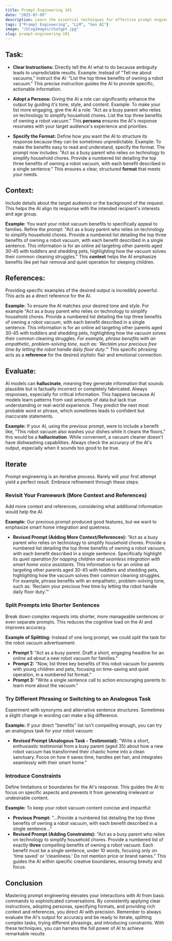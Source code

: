 ```yaml
---
title: Prompt Engineering 101
date: "2025-07-09"
description: Learn the essential techniques for effective prompt engineering to get the best results from AI models.
tags: ["Prompt Engineering", "LLM", "Gen AI"]
image: "/blogImages/chatgpt.jpg"
slug: prompt-engineering-101
---
```


## Task:

- **Clear Instructions:** Directly tell the AI what to do because ambiguity leads to unpredictable results. Example: Instead of "Tell me about vacuums," instruct the AI: "List the top three benefits of owning a robot vacuum." This precise instruction guides the AI to provide specific, actionable information.

- **Adopt a Persona:** Giving the AI a role can significantly enhance the output by guiding it's tone, style, and content.
  Example: To make your list more engaging, give the AI a role: "Act as a busy parent who relies on technology to simplify household chores. List the top three benefits of owning a robot vacuum." This **persona** ensures the AI's response resonates with your target audience's experience and priorities.

- **Specify the Format:** Define how you want the AI to structure its response because they can be sometimes unpredictable. Example: To make the benefits easy to read and understand, specify the format. The prompt now includes: "Act as a busy parent who relies on technology to simplify household chores. Provide a numbered list detailing the top three benefits of owning a robot vacuum, with each benefit described in a single sentence." This ensures a clear, structured **format** that meets your needs.

## Context:

Include details about the target audience or the background of the request. This helps the AI align its response with the intended recipient's interests and age group.

**Example:** You want your robot vacuum benefits to specifically appeal to families. Refine the prompt: "Act as a busy parent who relies on technology to simplify household chores. Provide a numbered list detailing the top three benefits of owning a robot vacuum, with each benefit described in a single sentence. This information is for an online ad targeting other parents aged 30-45 with toddlers and shedding pets, highlighting how the vacuum solves their common cleaning struggles." This **context** helps the AI emphasize benefits like pet hair removal and quiet operation for sleeping children.

## References:

Providing specific examples of the desired output is incredibly powerful. This acts as a direct reference for the AI.

**Example:** To ensure the AI matches your desired tone and style. For example "Act as a busy parent who relies on technology to simplify household chores. Provide a numbered list detailing the top three benefits of owning a robot vacuum, with each benefit described in a single sentence. This information is for an online ad targeting other parents aged 30-45 with toddlers and shedding pets, highlighting how the vacuum solves their common cleaning struggles. _For example, phrase benefits with an empathetic, problem-solving tone, such as: 'Reclaim your precious free time by letting the robot handle daily floor duty.'_" This specific phrasing acts as a **reference** for the desired stylistic flair and emotional connection.

## Evaluate:

AI models can **hallucinate**, meaning they generate information that sounds plausible but is factually incorrect or completely fabricated. Always responses, especially for critical information. This happens because AI models learn patterns from vast amounts of data but lack true understanding or real-world experience. They predict the next most probable word or phrase, which sometimes leads to confident but inaccurate statements.

**Example:** If your AI, using the previous prompt, were to include a benefit like, "This robot vacuum also washes your dishes while it cleans the floors," this would be a **hallucination**. While convenient, a vacuum cleaner doesn't have dishwashing capabilities. Always check the accuracy of the AI's output, especially when it sounds too good to be true.

## Iterate

Prompt engineering is an iterative process. Rarely will your first attempt yield a perfect result. Embrace refinement through these steps:

### Revisit Your Framework (More Context and References)

Add more context and references, considering what additional information would help the AI.

**Example:** Our previous prompt produced good features, but we want to emphasize smart home integration and quietness.

- **Revised Prompt (Adding More Context/References):** "Act as a busy parent who relies on technology to simplify household chores. Provide a numbered list detailing the top three benefits of owning a robot vacuum, with each benefit described in a single sentence. Specifically highlight its _quiet operation for napping children and seamless integration with smart home voice assistants_. This information is for an online ad targeting other parents aged 30-45 with toddlers and shedding pets, highlighting how the vacuum solves their common cleaning struggles. For example, phrase benefits with an empathetic, problem-solving tone, such as: 'Reclaim your precious free time by letting the robot handle daily floor duty.'"

### Split Prompts into Shorter Sentences

Break down complex requests into shorter, more manageable sentences or even separate prompts. This reduces the cognitive load on the AI and improves accuracy.

**Example of Splitting:** Instead of one long prompt, we could split the task for the robot vacuum advertisement:

- **Prompt 1:** "Act as a busy parent. Draft a short, engaging headline for an online ad about a new robot vacuum for families."
- **Prompt 2:** "Now, list three key benefits of this robot vacuum for parents with young children and pets, focusing on time-saving and quiet operation, in a numbered list format."
- **Prompt 3:** "Write a single sentence call to action encouraging parents to learn more about the vacuum."

### Try Different Phrasing or Switching to an Analogous Task

Experiment with synonyms and alternative sentence structures. Sometimes a slight change in wording can make a big difference.

**Example:** If your direct "benefits" list isn't compelling enough, you can try an analogous task for your robot vacuum:

- **Revised Prompt (Analogous Task - Testimonial):** "Write a short, enthusiastic testimonial from a busy parent (aged 35) about how a new robot vacuum has transformed their chaotic home into a clean sanctuary. Focus on how it saves time, handles pet hair, and integrates seamlessly with their smart home."

### Introduce Constraints

Define limitations or boundaries for the AI's response. This guides the AI to focus on specific aspects and prevents it from generating irrelevant or undesirable content.

**Example:** To keep your robot vacuum content concise and impactful:

- **Previous Prompt:** "...Provide a numbered list detailing the top three benefits of owning a robot vacuum, with each benefit described in a single sentence..."
- **Revised Prompt (Adding Constraints):** "Act as a busy parent who relies on technology to simplify household chores. Provide a numbered list of exactly **three** compelling benefits of owning a robot vacuum. Each benefit must be a single sentence, under 10 words, focusing only on 'time saved' or 'cleanliness.' Do not mention price or brand names." This guides the AI within specific creative boundaries, ensuring brevity and focus.

## Conclusion

Mastering prompt engineering elevates your interactions with AI from basic commands to sophisticated conversations. By consistently applying clear instructions, adopting personas, specifying formats, and providing rich context and references, you direct AI with precision. Remember to always evaluate the AI's output for accuracy and be ready to iterate, splitting complex tasks, trying different phrasings, and introducing constraints. With these techniques, you can harness the full power of AI to achieve remarkable results
